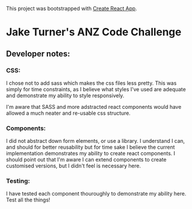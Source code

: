 This project was bootstrapped with [Create React App](https://github.com/facebookincubator/create-react-app).

# Jake Turner's ANZ Code Challenge

## Developer notes:

### CSS:
I chose not to add sass which makes the css files less pretty. This was simply for time constraints, as I believe what styles I've used are adequate and demonstrate my ability to style responsively.

I'm aware that SASS and more adstracted react components would have allowed a much neater and re-usable css structure.

### Components:
I did not abstract down form elements, or use a library. I understand I can, and should for better reusability but for time sake I believe the current implementation demonstrates my ability to create react components. I should point out that I'm aware I can extend components to create customised versions, but I didn't feel is necessary here.

### Testing:
I have tested each component thouroughly to demonstrate my ability here. Test all the things!